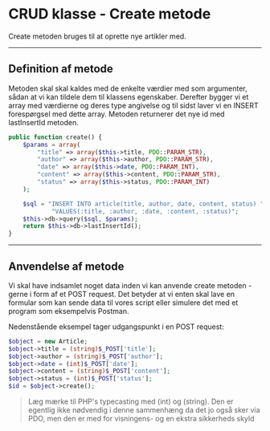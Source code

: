 # CRUD klasse - Create metode

Create metoden bruges til at oprette nye artikler med.
___
## Definition af metode
Metoden skal skal kaldes med de enkelte værdier med som argumenter, sådan at vi kan tildele dem til klassens egenskaber. Derefter bygger vi et array med værdierne og deres type angivelse og til sidst laver vi en INSERT forespørgsel med dette array. 
Metoden returnerer det nye id med lastInsertId metoden.
```php
public function create() {
    $params = array(
        "title" => array($this->title, PDO::PARAM_STR),
        "author" => array($this->author, PDO::PARAM_STR),
        "date" => array($this->date, PDO::PARAM_INT),
        "content" => array($this->content, PDO::PARAM_STR),
        "status" => array($this->status, PDO::PARAM_INT)
    );

    $sql = "INSERT INTO article(title, author, date, content, status) " . 
            "VALUES(:title, :author, :date, :content, :status)";
    $this->db->query($sql, $params);
    return $this->db->lastInsertId();
}
```
___
## Anvendelse af metode
Vi skal have indsamlet noget data inden vi kan anvende create metoden - gerne i form af et POST request. Det betyder at vi enten skal lave en formular som kan sende data til vores script eller simulere det med et program som eksempelvis Postman.

Nedenstående eksempel tager udgangspunkt i en POST request:
```php
$object = new Article;
$object->title = (string)$_POST['title'];
$object->author = (string)$_POST['author'];
$object->date = (int)$_POST['date'];
$object->content = (string)$_POST['content'];
$object->status = (int)$_POST['status'];
$id = $object->create();
```
> Læg mærke til PHP's typecasting med (int) og (string). Den er egentlig ikke nødvendig i denne sammenhæng da det jo også sker via PDO, men den er med for visningens- og en ekstra sikkerheds skyld
